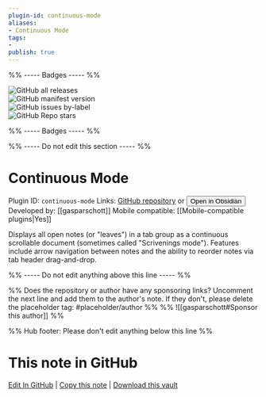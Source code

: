 ```yaml
---
plugin-id: continuous-mode
aliases:
- Continuous Mode
tags: 
- 
publish: true
---
```


%% ----- Badges ----- %%

![GitHub all releases](https://img.shields.io/github/downloads/gasparschott/obsidian-continuous-mode/total?color=573E7A&logo=github&style=for-the-badge)   
![GitHub manifest version](https://img.shields.io/github/manifest-json/v/gasparschott/obsidian-continuous-mode?color=573E7A&logo=github&style=for-the-badge)   
![GitHub issues by-label](https://img.shields.io/github/issues/gasparschott/obsidian-continuous-mode/help%20wanted?color=573E7A&logo=github&style=for-the-badge)   
![GitHub Repo stars](https://img.shields.io/github/stars/gasparschott/obsidian-continuous-mode?color=573E7A&logo=github&style=for-the-badge)

%% ----- Badges ----- %%

%% ----- Do not edit this section ----- %%

# Continuous Mode

Plugin ID: `continuous-mode`
Links: [GitHub repository](https://github.com/gasparschott/obsidian-continuous-mode) or [<button id=HH>Open in Obsidian</button>](obsidian://show-plugin?id=continuous-mode)
Developed by: [[gasparschott]]
Mobile compatible: [[Mobile-compatible plugins|Yes]]

Displays all open notes (or "leaves") in a tab group as a continuous scrollable document (sometimes called "Scrivenings mode"). Features include arrow navigation between notes and the ability to reorder notes via tab header drag-and-drop.

%% ----- Do not edit anything above this line ----- %% 

%% Does the repository or author have any sponsoring links? Uncomment the next line and add them to the author's note. If they don't, please delete the placeholder tag: #placeholder/author %%
%% ![[gasparschott#Sponsor this author]] %%

%% Hub footer: Please don't edit anything below this line %%

# This note in GitHub

<span class="git-footer">[Edit In GitHub](https://github.dev/obsidian-community/obsidian-hub/blob/main/02%20-%20Community%20Expansions/02.05%20All%20Community%20Expansions/Plugins/continuous-mode.md "git-hub-edit-note") | [Copy this note](https://raw.githubusercontent.com/obsidian-community/obsidian-hub/main/02%20-%20Community%20Expansions/02.05%20All%20Community%20Expansions/Plugins/continuous-mode.md "git-hub-copy-note") | [Download this vault](https://github.com/obsidian-community/obsidian-hub/archive/refs/heads/main.zip "git-hub-download-vault") </span>
